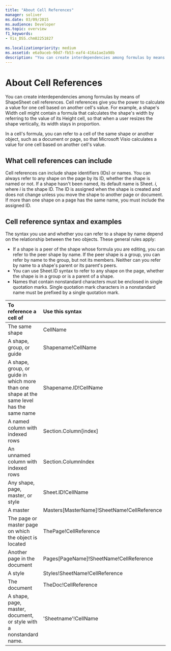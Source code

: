 ```yaml
---
title: "About Cell References" 
manager: soliver
ms.date: 03/09/2015
ms.audience: Developer
ms.topic: overview
f1_keywords:
- Vis_DSS.chm82251827
 
ms.localizationpriority: medium
ms.assetid: e6a9aceb-90d7-fb53-eaf4-416a1ae2a98b
description: "You can create interdependencies among formulas by means of ShapeSheet cell references. Cell references give you the power to calculate a value for one cell based on another cell's value. For example, a shape's Width cell might contain a formula that calculates the shape's width by referring to the value of its Height cell, so that when a user resizes the shape vertically, its width stays in proportion."
---
```


# About Cell References

You can create interdependencies among formulas by means of ShapeSheet cell references. Cell references give you the power to calculate a value for one cell based on another cell's value. For example, a shape's Width cell might contain a formula that calculates the shape's width by referring to the value of its Height cell, so that when a user resizes the shape vertically, its width stays in proportion.
  
In a cell's formula, you can refer to a cell of the same shape or another object, such as a document or page, so that Microsoft Visio calculates a value for one cell based on another cell's value.
  
## What cell references can include

Cell references can include shape identifiers (IDs) or names. You can always refer to any shape on the page by its ID, whether the shape is named or not. If a shape hasn't been named, its default name is Sheet. *i*, where *i* is the shape ID. The ID is assigned when the shape is created and does not change unless you move the shape to another page or document. If more than one shape on a page has the same name, you must include the assigned ID.
  
## Cell reference syntax and examples

The syntax you use and whether you can refer to a shape by name depend on the relationship between the two objects. These general rules apply:
  
- If a shape is a peer of the shape whose formula you are editing, you can refer to the peer shape by name. If the peer shape is a group, you can refer by name to the group, but not its members. Neither can you refer by name to a shape's parent or its parent's peers.
- You can use Sheet.ID syntax to refer to any shape on the page, whether the shape is in a group or is a parent of a shape.
- Names that contain nonstandard characters must be enclosed in single quotation marks. Single quotation mark characters in a nonstandard name must be prefixed by a single quotation mark.

|**To reference a cell of**|**Use this syntax**|**Example**|
|:-----|:-----|:-----|
|The same shape  <br/> | CellName  <br/> | Width  <br/> |
| A shape, group, or guide  <br/> | Shapename!CellName  <br/> | Star!Angle  <br/> |
| A shape, group, or guide in which more than one shape at the same level has the same name  <br/> | Shapename.ID!CellName  <br/> | Executive.2!Height  <br/> |
| A named column with indexed rows  <br/> | Section.Column[index]  <br/> | Char.Font[3]  <br/> |
| An unnamed column with indexed rows  <br/> | Section.ColumnIndex  <br/> | Scratch.A5  <br/> |
| Any shape, page, master, or style  <br/> | Sheet.ID!CellName  <br/> | Sheet.8!FillForegnd  <br/> |
| A master  <br/> | Masters[MasterName]!SheetName!CellReference  <br/> | Masters[Gear]!Shaft!Geometry1.X1  <br/> |
| The page or master page on which the object is located  <br/> | ThePage!CellReference  <br/> | ThePage!User.Vanishing_Point  <br/> |
| Another page in the document  <br/> | Pages[PageName]!SheetName!CellReference  <br/> | Pages[Page-3]!Sheet.4!BeginX  <br/> |
| A style  <br/> | Styles!SheetName!CellReference  <br/> | Styles!Manager!LineColor  <br/> |
| The document  <br/> | TheDoc!CellReference  <br/> | TheDoc!PreviewQuality  <br/> |
| A shape, page, master, document, or style with a nonstandard name. | 'Sheetname'!CellName  <br/> | '1-D'!LineColor  <br/> |
